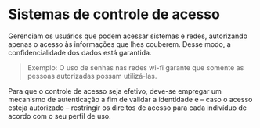 # Sistemas de controle de acesso

Gerenciam os usuários que podem acessar sistemas e redes, autorizando apenas o acesso às informações que lhes couberem. Desse modo, a confidencialidade dos dados está garantida.


> Exemplo: O uso de senhas nas redes wi-fi garante que somente as pessoas autorizadas possam utilizá-las.


Para que o controle de acesso seja efetivo, deve-se empregar um mecanismo de autenticação a fim de validar a identidade e – caso o acesso esteja autorizado – restringir os direitos de acesso para cada indivíduo de acordo com o seu perfil de uso.


